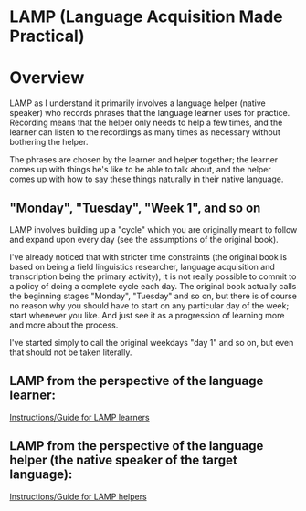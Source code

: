 # LAMP (Language Acquisition Made Practical)

# Overview

LAMP as I understand it primarily involves a language helper (native speaker) who records phrases that the language learner uses for practice. Recording means that the helper only needs to help a few times, and the learner can listen to the recordings as many times as necessary without bothering the helper.

The phrases are chosen by the learner and helper together; the learner comes up with things he's like to be able to talk about, and the helper comes up with how to say these things naturally in their native language.

## "Monday", "Tuesday", "Week 1", and so on
LAMP involves building up a "cycle" which you are originally meant to follow and expand upon every day (see the assumptions of the original book).

I've already noticed that with stricter time constraints (the original book is based on being a field linguistics researcher, language acquisition and transcription being the primary activity), it is not really possible to commit to a policy of doing a complete cycle each day. The original book actually calls the beginning stages "Monday", "Tuesday" and so on, but there is of course no reason why you should have to start on any particular day of the week; start whenever you like. And just see it as a progression of learning more and more about the process.

I've started simply to call the original weekdays "day 1" and so on, but even that should not be taken literally.

## LAMP from the perspective of the language learner:
[Instructions/Guide for LAMP learners](lamp-learner)

## LAMP from the perspective of the language helper (the native speaker of the target language):
[Instructions/Guide for LAMP helpers](lamp-helper)
